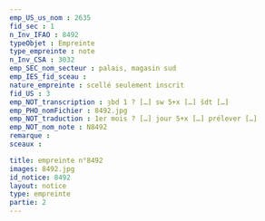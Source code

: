 ```yaml
---
emp_US_us_nom : 2635
fid_sec : 1
n_Inv_IFAO : 8492
typeObjet : Empreinte
type_empreinte : note
n_Inv_CSA : 3032
emp_SEC_nom_secteur : palais, magasin sud
emp_IES_fid_sceau : 
nature_empreinte : scellé seulement inscrit
fid_US : 3
emp_NOT_transcription : ȝbd 1 ? […] sw 5+x […] šdt […]
emp_PHO_nomFichier : 8492.jpg
emp_NOT_traduction : 1er mois ? […] jour 5+x […] prélever […]
emp_NOT_nom_note : N8492
remarque : 
sceaux :

title: empreinte n°8492
images: 8492.jpg
id_notice: 8492
layout: notice
type: empreinte
partie: 2
---
```

